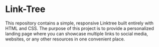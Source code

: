 # Link-Tree
This repository contains a simple, responsive Linktree built entirely with HTML and CSS. The purpose of this project is to provide a personalized landing page where you can showcase multiple links to social media, websites, or any other resources in one convenient place.
